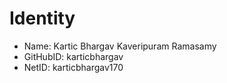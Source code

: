 # Identity

* Name: Kartic Bhargav Kaveripuram Ramasamy
* GitHubID: karticbhargav 
* NetID: karticbhargav170
